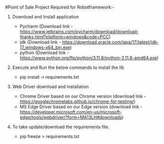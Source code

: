 #Point of Sale Project
Required for Robotframework:-

1. Download and Install application
    - Pycharm (Download link - https://www.jetbrains.com/pycharm/download/download-thanks.html?platform=windows&code=PCC)
    - jdk (Download link - https://download.oracle.com/java/17/latest/jdk-17_windows-x64_bin.exe)
    - python (Download link - https://www.python.org/ftp/python/3.11.8/python-3.11.8-amd64.exe)

2. Execute and Run the below commands to install the lib
    - pip install -r requirements.txt

3. Web Driver download and installation
    - Chrome Driver based on our Chrome version (download link - https://googlechromelabs.github.io/chrome-for-testing/)
    - MS Edge Driver based on our Edge version (download link - https://developer.microsoft.com/en-us/microsoft-edge/tools/webdriver/?form=MA13LH#downloads)

4. To take update/download the requirements file.
    - pip freeze > requirements.txt